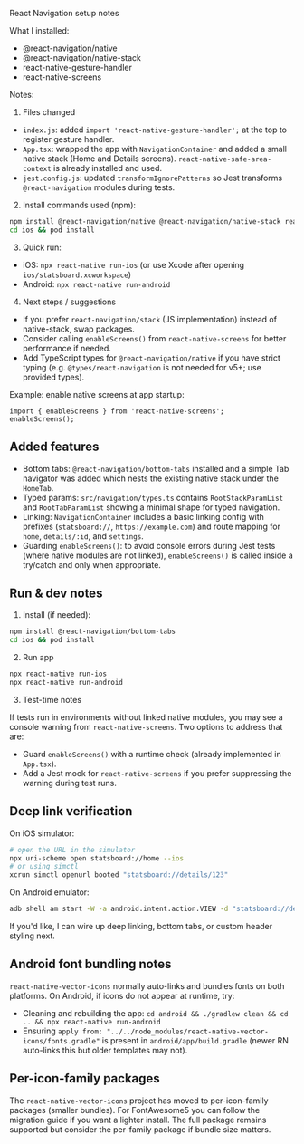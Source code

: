 React Navigation setup notes

What I installed:

- @react-navigation/native
- @react-navigation/native-stack
- react-native-gesture-handler
- react-native-screens

Notes:

1. Files changed

- `index.js`: added `import 'react-native-gesture-handler';` at the top to register gesture handler.
- `App.tsx`: wrapped the app with `NavigationContainer` and added a small native stack (Home and Details screens). `react-native-safe-area-context` is already installed and used.
- `jest.config.js`: updated `transformIgnorePatterns` so Jest transforms `@react-navigation` modules during tests.

2. Install commands used (npm):

```bash
npm install @react-navigation/native @react-navigation/native-stack react-native-gesture-handler react-native-screens
cd ios && pod install
```

3. Quick run:

- iOS: `npx react-native run-ios` (or use Xcode after opening `ios/statsboard.xcworkspace`)
- Android: `npx react-native run-android`

4. Next steps / suggestions

- If you prefer `react-navigation/stack` (JS implementation) instead of native-stack, swap packages.
- Consider calling `enableScreens()` from `react-native-screens` for better performance if needed.
- Add TypeScript types for `@react-navigation/native` if you have strict typing (e.g. `@types/react-navigation` is not needed for v5+; use provided types).

Example: enable native screens at app startup:

```tsx
import { enableScreens } from 'react-native-screens';
enableScreens();
```

## Added features

- Bottom tabs: `@react-navigation/bottom-tabs` installed and a simple Tab navigator was added which nests the existing native stack under the `HomeTab`.
- Typed params: `src/navigation/types.ts` contains `RootStackParamList` and `RootTabParamList` showing a minimal shape for typed navigation.
- Linking: `NavigationContainer` includes a basic linking config with prefixes (`statsboard://`, `https://example.com`) and route mapping for `home`, `details/:id`, and `settings`.
- Guarding `enableScreens()`: to avoid console errors during Jest tests (where native modules are not linked), `enableScreens()` is called inside a try/catch and only when appropriate.

## Run & dev notes

1. Install (if needed):

```bash
npm install @react-navigation/bottom-tabs
cd ios && pod install
```

2. Run app

```bash
npx react-native run-ios
npx react-native run-android
```

3. Test-time notes

If tests run in environments without linked native modules, you may see a console warning from `react-native-screens`. Two options to address that are:

- Guard `enableScreens()` with a runtime check (already implemented in `App.tsx`).
- Add a Jest mock for `react-native-screens` if you prefer suppressing the warning during test runs.

## Deep link verification

On iOS simulator:

```bash
# open the URL in the simulator
npx uri-scheme open statsboard://home --ios
# or using simctl
xcrun simctl openurl booted "statsboard://details/123"
```

On Android emulator:

```bash
adb shell am start -W -a android.intent.action.VIEW -d "statsboard://details/123" com.statsboard
```

If you'd like, I can wire up deep linking, bottom tabs, or custom header styling next.

## Android font bundling notes

`react-native-vector-icons` normally auto-links and bundles fonts on both platforms. On Android, if icons do not appear at runtime, try:

- Cleaning and rebuilding the app: `cd android && ./gradlew clean && cd .. && npx react-native run-android`
- Ensuring `apply from: "../../node_modules/react-native-vector-icons/fonts.gradle"` is present in `android/app/build.gradle` (newer RN auto-links this but older templates may not).

## Per-icon-family packages

The `react-native-vector-icons` project has moved to per-icon-family packages (smaller bundles). For FontAwesome5 you can follow the migration guide if you want a lighter install. The full package remains supported but consider the per-family package if bundle size matters.
